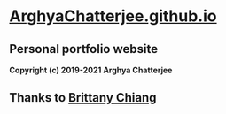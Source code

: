 # [ArghyaChatterjee.github.io](https://arghyaahatterjee.github.io)

## Personal portfolio website

**Copyright (c) 2019-2021 Arghya Chatterjee**

## Thanks to [Brittany Chiang](https://github.com/bchiang7/bchiang7.github.io)


